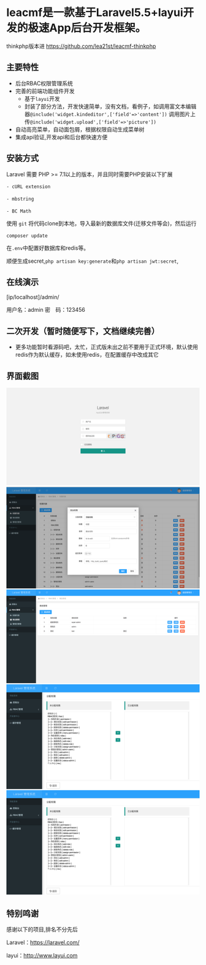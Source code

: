 leacmf是一款基于Laravel5.5+layui开发的极速App后台开发框架。
===============

thinkphp版本进 https://github.com/lea21st/leacmf-thinkphp

## **主要特性**

* 后台RBAC权限管理系统
* 完善的前端功能组件开发
    * 基于`layui`开发
    * 封装了部分方法，开发快速简单，没有文档，看例子，如调用富文本编辑器` @include('widget.kindeditor',['field'=>'content']) ` 调用图片上传` @include('widget.upload',['field'=>'picture']) `
 * 自动高亮菜单，自动面包屑，根据权限自动生成菜单树
 * 集成api验证,开发api和后台都快速方便
  
  
  ## **安装方式**  
  
Laravel 需要 PHP &gt;= 7.1以上的版本，并且同时需要PHP安装以下扩展

```
- cURL extension

- mbstring

- BC Math
```
使用 ` git ` 将代码clone到本地，导入最新的数据库文件(迁移文件等会)，然后运行

```
composer update
```
在`.env`中配置好数据库和redis等。

顺便生成secret,`php artisan key:generate`和`php artisan jwt:secret`,

## **在线演示**
[ip/localhost]/admin/

用户名：admin
密　码：123456

## **二次开发（暂时随便写下，文档继续完善）**

 

* 更多功能暂时看源码吧，太忙，正式版未出之前不要用于正式环境，默认使用redis作为默认缓存，如未使用redis，在配置缓存中改成其它

## **界面截图**
![1](/public/1.png "1")
![2](/public/2.png "2")
![3](/public/3.png "3")
![4](/public/4.png "4")
![5](/public/4.png "5")

## **特别鸣谢**

感谢以下的项目,排名不分先后

Laravel：https://laravel.com/

layui：http://www.layui.com

